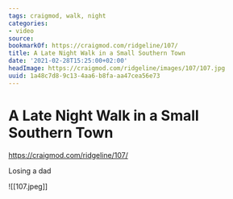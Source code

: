 ```yaml
---
tags: craigmod, walk, night
categories:
- video
source:
bookmarkOf: https://craigmod.com/ridgeline/107/
title: A Late Night Walk in a Small Southern Town
date: '2021-02-28T15:25:00+02:00'
headImage: https://craigmod.com/ridgeline/images/107/107.jpg
uuid: 1a48c7d8-9c13-4aa6-b8fa-aa47cea56e73
---
```


# A Late Night Walk in a Small Southern Town
https://craigmod.com/ridgeline/107/

Losing a dad

![[107.jpeg]]
